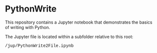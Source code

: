 # PythonWrite

This repository contains a Jupyter notebook that demonstrates the basics of writing with Python.

The Jupyter file is located within a subfolder relative to this root:

<font face='courier'>/jup/PythonWrite2File.ipynb</font>
